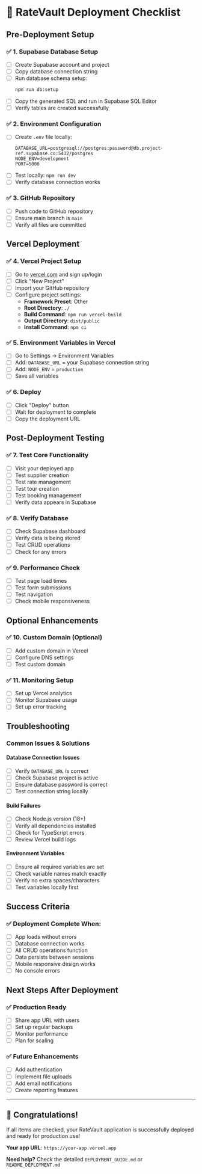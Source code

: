 # 🚀 RateVault Deployment Checklist

## Pre-Deployment Setup

### ✅ 1. Supabase Database Setup
- [ ] Create Supabase account and project
- [ ] Copy database connection string
- [ ] Run database schema setup:
  ```bash
  npm run db:setup
  ```
- [ ] Copy the generated SQL and run in Supabase SQL Editor
- [ ] Verify tables are created successfully

### ✅ 2. Environment Configuration
- [ ] Create `.env` file locally:
  ```env
  DATABASE_URL=postgresql://postgres:password@db.project-ref.supabase.co:5432/postgres
  NODE_ENV=development
  PORT=5000
  ```
- [ ] Test locally: `npm run dev`
- [ ] Verify database connection works

### ✅ 3. GitHub Repository
- [ ] Push code to GitHub repository
- [ ] Ensure main branch is `main`
- [ ] Verify all files are committed

## Vercel Deployment

### ✅ 4. Vercel Project Setup
- [ ] Go to [vercel.com](https://vercel.com) and sign up/login
- [ ] Click "New Project"
- [ ] Import your GitHub repository
- [ ] Configure project settings:
  - **Framework Preset**: Other
  - **Root Directory**: `./`
  - **Build Command**: `npm run vercel-build`
  - **Output Directory**: `dist/public`
  - **Install Command**: `npm ci`

### ✅ 5. Environment Variables in Vercel
- [ ] Go to Settings → Environment Variables
- [ ] Add: `DATABASE_URL` = your Supabase connection string
- [ ] Add: `NODE_ENV` = `production`
- [ ] Save all variables

### ✅ 6. Deploy
- [ ] Click "Deploy" button
- [ ] Wait for deployment to complete
- [ ] Copy the deployment URL

## Post-Deployment Testing

### ✅ 7. Test Core Functionality
- [ ] Visit your deployed app
- [ ] Test supplier creation
- [ ] Test rate management
- [ ] Test tour creation
- [ ] Test booking management
- [ ] Verify data appears in Supabase

### ✅ 8. Verify Database
- [ ] Check Supabase dashboard
- [ ] Verify data is being stored
- [ ] Test CRUD operations
- [ ] Check for any errors

### ✅ 9. Performance Check
- [ ] Test page load times
- [ ] Test form submissions
- [ ] Test navigation
- [ ] Check mobile responsiveness

## Optional Enhancements

### ✅ 10. Custom Domain (Optional)
- [ ] Add custom domain in Vercel
- [ ] Configure DNS settings
- [ ] Test custom domain

### ✅ 11. Monitoring Setup
- [ ] Set up Vercel analytics
- [ ] Monitor Supabase usage
- [ ] Set up error tracking

## Troubleshooting

### Common Issues & Solutions

#### Database Connection Issues
- [ ] Verify `DATABASE_URL` is correct
- [ ] Check Supabase project is active
- [ ] Ensure database password is correct
- [ ] Test connection string locally

#### Build Failures
- [ ] Check Node.js version (18+)
- [ ] Verify all dependencies installed
- [ ] Check for TypeScript errors
- [ ] Review Vercel build logs

#### Environment Variables
- [ ] Ensure all required variables are set
- [ ] Check variable names match exactly
- [ ] Verify no extra spaces/characters
- [ ] Test variables locally first

## Success Criteria

### ✅ Deployment Complete When:
- [ ] App loads without errors
- [ ] Database connection works
- [ ] All CRUD operations function
- [ ] Data persists between sessions
- [ ] Mobile responsive design works
- [ ] No console errors

## Next Steps After Deployment

### ✅ Production Ready
- [ ] Share app URL with users
- [ ] Set up regular backups
- [ ] Monitor performance
- [ ] Plan for scaling

### ✅ Future Enhancements
- [ ] Add authentication
- [ ] Implement file uploads
- [ ] Add email notifications
- [ ] Create reporting features

---

## 🎉 Congratulations!

If all items are checked, your RateVault application is successfully deployed and ready for production use!

**Your app URL**: `https://your-app.vercel.app`

**Need help?** Check the detailed `DEPLOYMENT_GUIDE.md` or `README_DEPLOYMENT.md`

